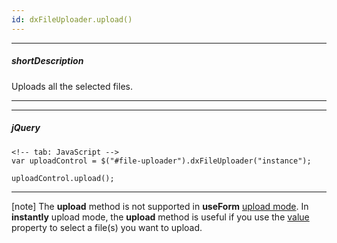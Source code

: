```yaml
---
id: dxFileUploader.upload()
---
```

---
##### shortDescription
Uploads all the selected files.

---

---

##### jQuery

    <!-- tab: JavaScript -->
    var uploadControl = $("#file-uploader").dxFileUploader("instance");

    uploadControl.upload();

---

[note]
The **upload** method is not supported in **useForm** [upload mode](/api-reference/10%20UI%20Widgets/dxFileUploader/1%20Configuration/uploadMode.md '/Documentation/ApiReference/UI_Components/dxFileUploader/Configuration/#uploadMode'). In **instantly** upload mode, the **upload** method is useful if you use the [value](/api-reference/10%20UI%20Widgets/dxFileUploader/1%20Configuration/value.md '/Documentation/ApiReference/UI_Components/dxFileUploader/Configuration/#value') property to select a file(s) you want to upload.

